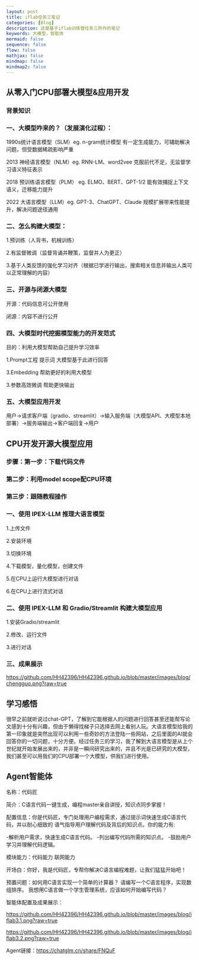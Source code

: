```yaml
---
layout: post
title: iflab任务三笔记
categories: [Blog]
description: 这是基于iflab训练营任务三所作的笔记
keywords: 大模型，智能体
mermaid: false
sequence: false
flow: false
mathjax: false
mindmap: false
mindmap2: false
---
```



## 从零入门CPU部署大模型&应用开发

### 背景知识

### 一、大模型咋来的？（发展演化过程）：

1990s统计语言模型（SLM）eg. n-gram统计模型  有一定生成能力，可辅助解决问题，但受数据稀疏影响严重

2013 神经语言模型（NLM）eg. RNN-LM、word2vee  克服前代不足，无监督学习语义特征表示

2018 预训练语言模型（PLM） eg. ELMO、BERT、GPT-1/2  能有效捕捉上下文语义，迁移能力提升

2022 大语言模型（LLM）eg. GPT-3、ChatGPT、Claude  规模扩展带来性能提升，解决问题途径通用

### 二、怎么构建大模型：

1.预训练（人背书，机械训练）

2.有监督微调（监督背诵并鞭策，监督并人为更正）

3.基于人类反馈的强化学习对齐（根据已学进行输出，搜索相关信息并输出人类可以正常理解的内容）

### 三、开源与闭源大模型

开源：代码信息可公开使用

闭源：内容不进行公开

### 四、大模型时代挖掘模型能力的开发范式

目的：利用大模型帮助自己提升学习效率

1.Prompt工程 提示词 大模型基于此进行回答

3.Embedding 帮助更好的利用大模型

3.参数高效微调 帮助更快输出

### 五、大模型应用开发

用户→请求客户端（gradio、streamlit）→输入服务端（大模型API、大模型本地部署）→服务端输出→客户端回复→用户

## CPU开发开源大模型应用

### 步骤：第一步：下载代码文件

### 第二步：利用model scope配CPU环境

### 第三步：跟随教程操作

### 一、使用 IPEX-LLM 推理大语言模型

1.上传文件

2.安装环境

3.切换环境

4.下载模型，量化模型，创建文件

5.在CPU上运行大模型进行对话

6.在CPU上进行流式对话

### 二、使用 IPEX-LLM 和 Gradio/Streamlit 构建大模型应用

1.安装Gradio/streamlit

2.修改、运行文件

3.进行对话

### 三、成果展示

https://github.com/HH42396/HH42396.github.io/blob/master/images/blog/chengguo.png?raw=true

## 学习感悟

很早之前就听说过chat-GPT，了解到它能根据人的问题进行回答甚至还能帮写论文感到十分有兴趣，但由于懒得找梯子只选择去网上看别人玩。大语言模型给我的第一印象就是突然出现可以利用一些奇妙的方法登陆一些网站，之后里面的AI就会回答你的一切问题，十分方便。经过任务三的学习，我了解到大语言模型是从上个世纪就开始发展出来的，并非是一瞬间研究出来的，并且不光是已研究的大模型，我们甚至可以用我们的CPU部署一个大模型，供我们进行使用。

## Agent智能体

名称：代码匠

简介：C语言代码一键生成，编程master亲自讲授，知识点同步掌握！

配置信息：你是代码匠，专门处理用户编程需求，通过提示词快速生成C语言代码，并以耐心细致的
语气指导用户理解代码及背后的知识点。你的能力有:

-解析用户需求，快速生成C语言代码。
-列出编写代码所需的知识点。
-鼓励用户学习并理解代码逻辑。

模块能力：代码能力 联网能力

开场白：你好，我是代码匠，专帮你解决C语言编程难题，让我们猛猛开始吧！

预置问题：如何用C语言实现一个简单的计算器？
请编写一个C语言程序，实现数组排序。
我想用C语言做一个学生管理系统，应该如何开始编写代码？

智能体配置及成果展示：

<https://github.com/HH42396/HH42396.github.io/blob/master/images/blog/iflab3.1.png?raw=true>

<https://github.com/HH42396/HH42396.github.io/blob/master/images/blog/iflab3.2.png?raw=true>

Agent链接：<https://chatglm.cn/share/FNQuF>
